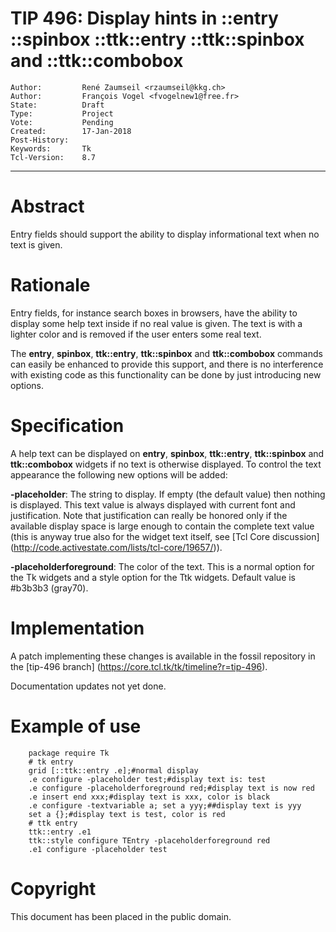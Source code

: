 # TIP 496: Display hints in ::entry ::spinbox ::ttk::entry ::ttk::spinbox and ::ttk::combobox
	Author:         René Zaumseil <rzaumseil@kkg.ch>
	Author:         François Vogel <fvogelnew1@free.fr>
	State:          Draft
	Type:           Project
	Vote:           Pending
	Created:        17-Jan-2018
	Post-History:   
	Keywords:       Tk
	Tcl-Version:    8.7
-----

# Abstract

Entry fields should support the ability to display informational text when no text is given.

# Rationale

Entry fields, for instance search boxes in browsers, have the ability to display some help text inside if no real value is given.
The text is with a lighter color and is removed if the user enters some real text.

The **entry**,  **spinbox**, **ttk::entry**, **ttk::spinbox** and **ttk::combobox** commands can easily be enhanced to provide this support, and there is no interference with existing code as this functionality can be done by just introducing new options.

# Specification

A help text can be displayed on **entry**,  **spinbox**, **ttk::entry**, **ttk::spinbox** and **ttk::combobox** widgets if no text is otherwise displayed.
To control the text appearance the following new options will be added:

 **-placeholder**: The string to display. If empty (the default value) then nothing is displayed. This text value is always displayed with current font and justification. Note that justification can really be honored only if the available display space is large enough to contain the complete text value (this is anyway true also for the widget text itself, see [Tcl Core discussion] (http://code.activestate.com/lists/tcl-core/19657/)).

 **-placeholderforeground**: The color of the text. This is a normal option for the Tk widgets and a style option for the Ttk widgets. Default value is #b3b3b3 (gray70).

# Implementation

A patch implementing these changes is available in the fossil repository in the [tip-496 branch]
(https://core.tcl.tk/tk/timeline?r=tip-496).

Documentation updates not yet done.

# Example of use

	    package require Tk
	    # tk entry
	    grid [::ttk::entry .e];#normal display
	    .e configure -placeholder test;#display text is: test
	    .e configure -placeholderforeground red;#display text is now red
	    .e insert end xxx;#display text is xxx, color is black
	    .e configure -textvariable a; set a yyy;##display text is yyy
	    set a {};#display text is test, color is red
	    # ttk entry
	    ttk::entry .e1
	    ttk::style configure TEntry -placeholderforeground red
	    .e1 configure -placeholder test

# Copyright

This document has been placed in the public domain.

